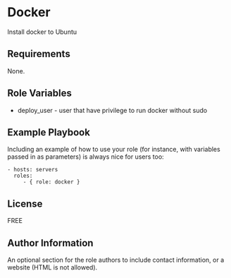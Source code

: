 Docker
=========

Install docker to Ubuntu

Requirements
------------
None.

Role Variables
--------------

- deploy_user - user that have privilege to run docker without sudo


Example Playbook
----------------

Including an example of how to use your role (for instance, with variables passed in as parameters) is always nice for users too:

    - hosts: servers
      roles:
         - { role: docker }

License
-------

FREE

Author Information
------------------

An optional section for the role authors to include contact information, or a website (HTML is not allowed).
